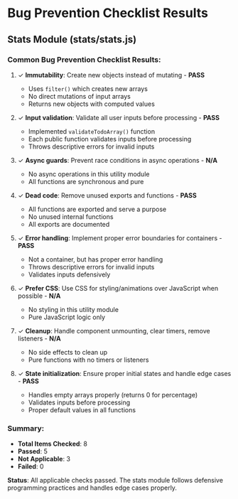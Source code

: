 # Bug Prevention Checklist Results

## Stats Module (stats/stats.js)

### Common Bug Prevention Checklist Results:

1. ✓ **Immutability**: Create new objects instead of mutating - **PASS**
   - Uses `filter()` which creates new arrays
   - No direct mutations of input arrays
   - Returns new objects with computed values

2. ✓ **Input validation**: Validate all user inputs before processing - **PASS**
   - Implemented `validateTodoArray()` function
   - Each public function validates inputs before processing
   - Throws descriptive errors for invalid inputs

3. ✓ **Async guards**: Prevent race conditions in async operations - **N/A**
   - No async operations in this utility module
   - All functions are synchronous and pure

4. ✓ **Dead code**: Remove unused exports and functions - **PASS**
   - All functions are exported and serve a purpose
   - No unused internal functions
   - All exports are documented

5. ✓ **Error handling**: Implement proper error boundaries for containers - **PASS**
   - Not a container, but has proper error handling
   - Throws descriptive errors for invalid inputs
   - Validates inputs defensively

6. ✓ **Prefer CSS**: Use CSS for styling/animations over JavaScript when possible - **N/A**
   - No styling in this utility module
   - Pure JavaScript logic only

7. ✓ **Cleanup**: Handle component unmounting, clear timers, remove listeners - **N/A**
   - No side effects to clean up
   - Pure functions with no timers or listeners

8. ✓ **State initialization**: Ensure proper initial states and handle edge cases - **PASS**
   - Handles empty arrays properly (returns 0 for percentage)
   - Validates inputs before processing
   - Proper default values in all functions

### Summary:
- **Total Items Checked**: 8
- **Passed**: 5
- **Not Applicable**: 3
- **Failed**: 0

**Status**: All applicable checks passed. The stats module follows defensive programming practices and handles edge cases properly.
